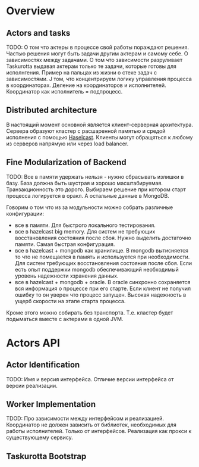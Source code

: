 # Overview
## Actors and tasks

TODO: О том что актеры в процессе свой работы пораждают решения. Частью решения могут быть задачи другим актерам и
самому
себе. О зависимостях между задачами. О том что зависимости разруливает Taskurotta выдавая актерам только те задачи,
которые готовы для исполнгения. Пример на пальцах из жизни о стеке задач с зависимостями. J том,
что концентрируем логику управления процесса в координаторах. Деление на координаторов и исполнителей. Координатор
как исполнитель = подпроцесс.

## Distributed architecture

В настоящий момент основной является клиент-серверная архитектура. Сервера образуют кластер с расшаренной памятью и средой исполнения с помощью [Haselcast](http://hazelcast.com/). Клиенты могут обращяться к любому из серверов напрямую или через load balancer. 

## Fine Modularization of Backend

TODO: Все в памяти удержать нельзя - нужно сбрасывать излишки в базу. База должна быть шустрая и хорошо масштабируемая.
Транзакционность это дорого. Выбираем решение при котором старт процесса логируется в оракл. А остальные данные в
MongoDB.

Говорим о том что из за модульности можно собрать различные конфигурации:

- все в памяти. Для быстрого локального тестирования.
- все в hazelcast big memory. Для систем не требующих восстановления состояния после сбоя. Нужно выделить достаточно
памяти. Самая быстрая конфигурация.
- все в hazelcast + mongodb как хранилище. В mongodb вытисняется то что не помещается в память и используется при
необходимости. Для систем требующих восстановления состояния после сбоя. Если есть опыт поддержки mongodb
обеспечивающий необходимый уровень надежности хзранения данных.
- все в hazelcast + mongodb + oracle. В oracle синхронно сохраняется вся информация о процессе при его старте. Если
клиент не получил ошибку то он уверен что процесс запущен. Высокая надежность в ущерб скорости на этапе старта
процесса.

Кроме этого можно собирать без транспорта. Т.е. кластер будет подыматься вместе с актерами в одной JVM.

# Actors API

## Actor Identification

TODO: Имя и версия интерфейса. Отличие версии интерфейса от версии реализации.

## Worker Implementation

TDOD: Про зависимости между интерфейсом и реализацией. Координатор не должен зависить от библиотек,
необходимых для работы исполнителей. Только от интерфейсов.
Реализация как прокси к существующему сервису.

## Taskurotta Bootstrap
